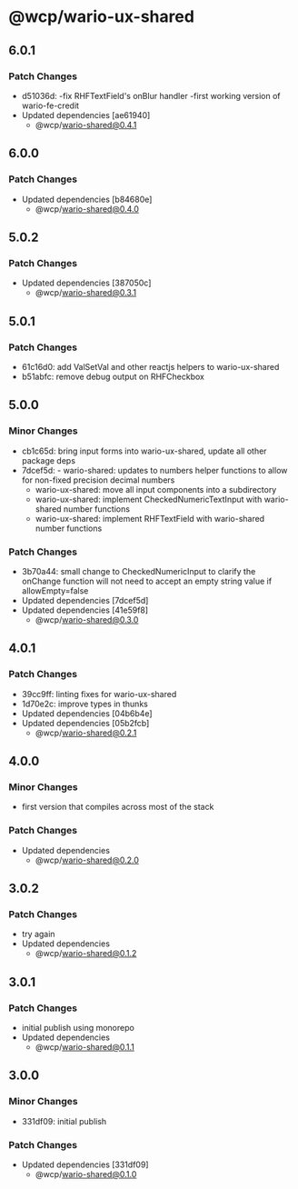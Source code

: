 # @wcp/wario-ux-shared

## 6.0.1

### Patch Changes

- d51036d: -fix RHFTextField's onBlur handler
  -first working version of wario-fe-credit
- Updated dependencies [ae61940]
  - @wcp/wario-shared@0.4.1

## 6.0.0

### Patch Changes

- Updated dependencies [b84680e]
  - @wcp/wario-shared@0.4.0

## 5.0.2

### Patch Changes

- Updated dependencies [387050c]
  - @wcp/wario-shared@0.3.1

## 5.0.1

### Patch Changes

- 61c16d0: add ValSetVal and other reactjs helpers to wario-ux-shared
- b51abfc: remove debug output on RHFCheckbox

## 5.0.0

### Minor Changes

- cb1c65d: bring input forms into wario-ux-shared, update all other package deps
- 7dcef5d: - wario-shared: updates to numbers helper functions to allow for non-fixed precision decimal numbers
  - wario-ux-shared: move all input components into a subdirectory
  - wario-ux-shared: implement CheckedNumericTextInput with wario-shared number functions
  - wario-ux-shared: implement RHFTextField with wario-shared number functions

### Patch Changes

- 3b70a44: small change to CheckedNumericInput to clarify the onChange function will not need to accept an empty string value if allowEmpty=false
- Updated dependencies [7dcef5d]
- Updated dependencies [41e59f8]
  - @wcp/wario-shared@0.3.0

## 4.0.1

### Patch Changes

- 39cc9ff: linting fixes for wario-ux-shared
- 1d70e2c: improve types in thunks
- Updated dependencies [04b6b4e]
- Updated dependencies [05b2fcb]
  - @wcp/wario-shared@0.2.1

## 4.0.0

### Minor Changes

- first version that compiles across most of the stack

### Patch Changes

- Updated dependencies
  - @wcp/wario-shared@0.2.0

## 3.0.2

### Patch Changes

- try again
- Updated dependencies
  - @wcp/wario-shared@0.1.2

## 3.0.1

### Patch Changes

- initial publish using monorepo
- Updated dependencies
  - @wcp/wario-shared@0.1.1

## 3.0.0

### Minor Changes

- 331df09: initial publish

### Patch Changes

- Updated dependencies [331df09]
  - @wcp/wario-shared@0.1.0
